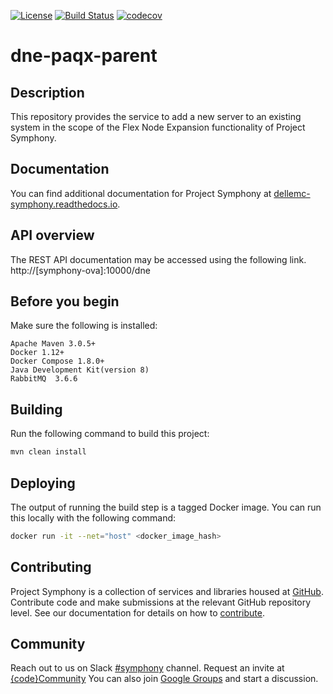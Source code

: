 [![License](https://img.shields.io/badge/License-EPL%201.0-red.svg)](https://opensource.org/licenses/EPL-1.0)
[![Build Status](https://travis-ci.org/dellemc-symphony/dne-paqx-parent.svg?branch=master)](https://travis-ci.org/dellemc-symphony/dne-paqx-parent)
[![codecov](https://codecov.io/gh/dellemc-symphony/dne-paqx-parent/branch/develop/graph/badge.svg)](https://codecov.io/gh/dellemc-symphony/dne-paqx-parent)
# dne-paqx-parent
## Description
This repository provides the service to add a new server to an existing system in the scope of the Flex Node Expansion functionality of Project Symphony.
## Documentation
You can find additional documentation for Project Symphony at [dellemc-symphony.readthedocs.io](https://dellemc-symphony.readthedocs.io).

## API overview
The REST API documentation may be accessed using the following link. http://[symphony-ova]:10000/dne
## Before you begin
Make sure the following is installed:
```
Apache Maven 3.0.5+
Docker 1.12+
Docker Compose 1.8.0+
Java Development Kit(version 8)
RabbitMQ  3.6.6
```
## Building
Run the following command to build this project:
```bash
mvn clean install
```
## Deploying
The output of running the build step is a tagged Docker image.
You can run this locally with the following command:
```bash
docker run -it --net="host" <docker_image_hash>
```
## Contributing
Project Symphony is a collection of services and libraries housed at [GitHub][github].
Contribute code and make submissions at the relevant GitHub repository level.
See our documentation for details on how to [contribute][contributing].
## Community
Reach out to us on Slack [#symphony][slack] channel. Request an invite at [{code}Community][codecommunity]
You can also join [Google Groups][googlegroups] and start a discussion.
 
[slack]: https://codecommunity.slack.com/messages/symphony
[googlegroups]: https://groups.google.com/forum/#!forum/dellemc-symphony
[codecommunity]: http://community.codedellemc.com/
[contributing]: http://dellemc-symphony.readthedocs.io/en/latest/contributingtosymphony.html
[github]: https://github.com/dellemc-symphony
[documentation]: https://dellemc-symphony.readthedocs.io/en/latest/








